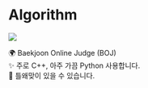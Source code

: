 # Algorithm

<img src= "https://img.shields.io/badge/language-C++-pink">


🌍    Baekjoon  Online Judge (BOJ)   
✨    주로 C++, 아주 가끔 Python 사용합니다.   
🌈    틀왜맞이 있을 수 있습니다.
  
